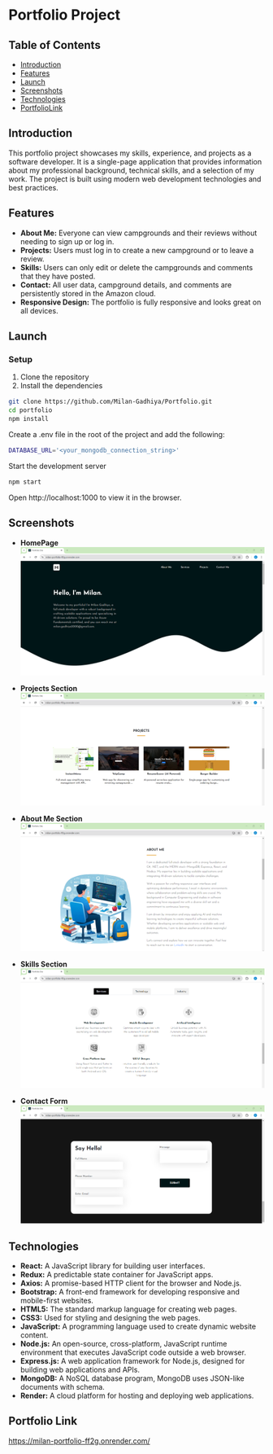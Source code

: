 # Portfolio Project

## Table of Contents
- [Introduction](#introduction)
- [Features](#features)
- [Launch](#launch)
- [Screenshots](#screenshots)
- [Technologies](#technologies)
- [PortfolioLink](#portfolio)

## Introduction
This portfolio project showcases my skills, experience, and projects as a software developer. It is a single-page application that provides information about my professional background, technical skills, and a selection of my work. The project is built using modern web development technologies and best practices.

## Features
- **About Me:** Everyone can view campgrounds and their reviews without needing to sign up or log in.
- **Projects:** Users must log in to create a new campground or to leave a review.
- **Skills:** Users can only edit or delete the campgrounds and comments that they have posted.
- **Contact:** All user data, campground details, and comments are persistently stored in the Amazon cloud.
- **Responsive Design:** The portfolio is fully responsive and looks great on all devices.

## Launch

### Setup
1. Clone the repository
2. Install the dependencies

```bash
git clone https://github.com/Milan-Gadhiya/Portfolio.git
cd portfolio
npm install

```

Create a .env file in the root of the project and add the following:

```bash
DATABASE_URL='<your_mongodb_connection_string>'
```

Start the development server
```bash
npm start

```

Open http://localhost:1000 to view it in the browser.


## Screenshots
- **HomePage**
  ![HomePage](client/public/images/home_screen.png)

- **Projects Section**
  ![Projects Section](client/public/images/projects.png)

- **About Me Section**
  ![About Me Section](client/public/images/about_screen.png)  

- **Skills Section**
  ![Skills Section](client/public/images/skills.png)
  
- **Contact Form**
  ![Contact Form](client/public/images/contact.png)

## Technologies
- **React:** A JavaScript library for building user interfaces.
- **Redux:** A predictable state container for JavaScript apps.
- **Axios:** A promise-based HTTP client for the browser and Node.js.
- **Bootstrap:** A front-end framework for developing responsive and mobile-first websites.
- **HTML5:** The standard markup language for creating web pages.
- **CSS3:** Used for styling and designing the web pages.
- **JavaScript:** A programming language used to create dynamic website content.
- **Node.js:** An open-source, cross-platform, JavaScript runtime environment that executes JavaScript code outside a web browser.
- **Express.js:** A web application framework for Node.js, designed for building web applications and APIs.
- **MongoDB:** A NoSQL database program, MongoDB uses JSON-like documents with schema.
- **Render:** A cloud platform for hosting and deploying web applications.

## Portfolio Link
<a href="https://milan-portfolio-ff2g.onrender.com/" target="_blank">https://milan-portfolio-ff2g.onrender.com/</a>


